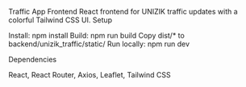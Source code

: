 Traffic App Frontend
React frontend for UNIZIK traffic updates with a colorful Tailwind CSS UI.
Setup

Install: npm install
Build: npm run build
Copy dist/* to backend/unizik_traffic/static/
Run locally: npm run dev

Dependencies

React, React Router, Axios, Leaflet, Tailwind CSS
